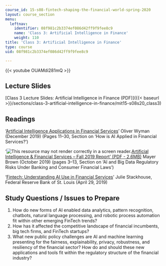 ```yaml
---
course_id: 15-s08-fintech-shaping-the-financial-world-spring-2020
layout: course_section
menu:
  leftnav:
    identifier: 08f981c2b3374ef086d42ff9f9fee8c9
    name: 'Class 3: Artificial Intelligence in Finance'
    weight: 110
title: 'Class 3: Artificial Intelligence in Finance'
type: course
uid: 08f981c2b3374ef086d42ff9f9fee8c9

---
```


{{< youtube OUAMdi281mQ >}}

Lecture Slides
--------------

[Class 3 Lecture Slides: Artificial Intelligence in Finance (PDF)]({{< baseurl >}}/sections/class-3-artificial-intelligence-in-finance/mit15-s08s20_class3)

Readings
--------

‘[Artificial Intelligence Applications in Financial Services](https://www.oliverwyman.com/our-expertise/insights/2019/dec/artificial-intelligence-applications-in-financial-services.html)’ Oliver Wyman (December 2019) (Pages 11–30, Section on ‘How is AI Applied in Financial Services?’)

‘![This resource may not render correctly in a screen reader.](/images/inacessible.gif)[Artificial Intelligence & Financial Services – Fall 2019 Report’ (PDF - 2.6MB)](https://www.mayerbrown.com/-/media/files/perspectives-events/publications/2019/10/mayer-brown--ai--financial-services-symposium--thought-leadership-articles--fall-2019.pdf) Mayer Brown (October 2019) (pages 3–13, Section on ‘AI and Big Data Regulatory Risks Under Banking and Consumer Financial Laws’)

‘[Fintech: Understanding AI Use in Financial Services](https://www.stlouisfed.org/on-the-economy/2019/april/fintech-understanding-ai-financial-services)’ Julie Stackhouse, Federal Reserve Bank of St. Louis (April 29, 2019)

Study Questions / Issues to Prepare
-----------------------------------

1.  How do new forms of AI enabled data analytics, pattern recognition, chatbots, natural language processing, and robotic process automation fit within other emerging FinTech trends?
2.  How has it affected the competitive landscape of financial incumbents, big tech firms, and FinTech startups?
3.  What new public policy challenges are AI and machine learning presenting for the fairness, explainability, privacy, robustness, and resiliency of the financial sector? How do and should these new applications and tools fit within the regulatory structure of the financial industry?